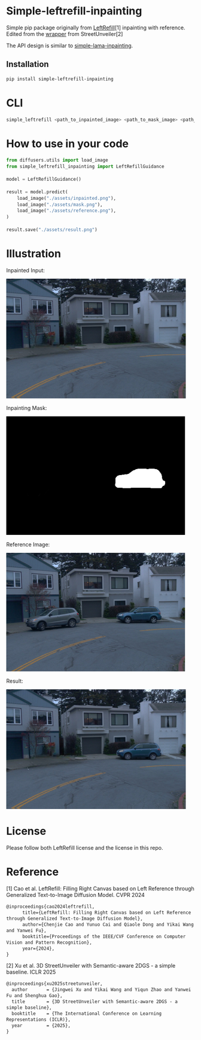 
# Simple-leftrefill-inpainting

Simple pip package originally from [LeftRefill](https://github.com/ewrfcas/LeftRefill)[1] inpainting with reference. Edited from the [wrapper](https://github.com/DavidXu-JJ/StreetUnveiler/blob/main/utils/left_refill_utils.py) from StreetUnveiler[2]

The API design is similar to [simple-lama-inpainting](https://github.com/enesmsahin/simple-lama-inpainting).

## Installation

```bash
pip install simple-leftrefill-inpainting
```

# CLI

```bash
simple_leftrefill <path_to_inpainted_image> <path_to_mask_image> <path_to_reference_image> <path_to_output_image>
```

# How to use in your code

```python
from diffusers.utils import load_image
from simple_leftrefill_inpainting import LeftRefillGuidance

model = LeftRefillGuidance()

result = model.predict(
    load_image("./assets/inpainted.png"),
    load_image("./assets/mask.png"),
    load_image("./assets/reference.png"),
)

result.save("./assets/result.png")
```

# Illustration

Inpainted Input:

![](./assets/inpainted.png)

Inpainting Mask:

![](./assets/mask.png)

Reference Image:

![](./assets/reference.png)

Result:

![](./assets/result.png)

# License

Please follow both LeftRefill license and the license in this repo.

# Reference

[1] Cao et al. LeftRefill: Filling Right Canvas based on Left Reference through Generalized Text-to-Image Diffusion Model. CVPR 2024

```
@inproceedings{cao2024leftrefill,
      title={LeftRefill: Filling Right Canvas based on Left Reference through Generalized Text-to-Image Diffusion Model}, 
      author={Chenjie Cao and Yunuo Cai and Qiaole Dong and Yikai Wang and Yanwei Fu},
      booktitle={Proceedings of the IEEE/CVF Conference on Computer Vision and Pattern Recognition},
      year={2024},
}
```

[2] Xu et al. 3D StreetUnveiler with Semantic-aware 2DGS - a simple baseline. ICLR 2025

```
@inproceedings{xu2025streetunveiler,
  author       = {Jingwei Xu and Yikai Wang and Yiqun Zhao and Yanwei Fu and Shenghua Gao},
  title        = {3D StreetUnveiler with Semantic-aware 2DGS - a simple baseline},
  booktitle    = {The International Conference on Learning Representations (ICLR)},
  year         = {2025},
}
```
